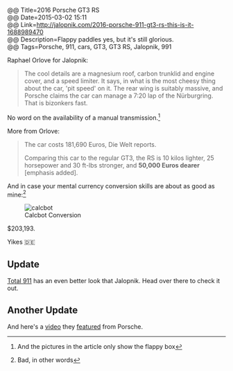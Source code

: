 @@ Title=2016 Porsche GT3 RS  
@@ Date=2015-03-02 15:11  
@@ Link=http://jalopnik.com/2016-porsche-911-gt3-rs-this-is-it-1688989470   
@@ Description=Flappy paddles yes, but it's still glorious.  
@@ Tags=Porsche, 911, cars, GT3, GT3 RS, Jalopnik, 991  

Raphael Orlove for Jalopnik:
>The cool details are a magnesium roof, carbon trunklid and engine cover, and a speed limiter. It says, in what is the most cheesy thing about the car, 'pit speed' on it. The rear wing is suitably massive, and Porsche claims the car can manage a 7:20 lap of the Nürburgring. That is bizonkers fast.

No word on the availability of a manual transmission.[^tr]

More from Orlove:
>The car costs 181,690 Euros, Die Welt reports.
>
> Comparing this car to the regular GT3, the RS is 10 kilos lighter, 25 horsepower and 30 ft-lbs stronger, and **50,000 Euros dearer** [emphasis added].

And in case your mental currency conversion skills are about as good as mine:[^ba]

<figure class="iphone">
	<img src="http://d.pr/i/17PCq+" alt="calcbot">
	<figcaption>Calcbot Conversion</figcaption>
</figure>

$203,193.

Yikes 🇩🇪

<div class="update" id="total911-update">

<h2>Update</h2>

[Total 911][tot] has an even better look that Jalopnik. Head over there to check it out.

</div>

<div class="update" id="video-update">

<h2>Another Update</h2>

And here's a [video][vid] they [featured][feat] from Porsche.

</div>

[^ba]: Bad, in other words
[^tr]: And the pictures in the article only show the flappy box

[feat]: http://www.total911.com/see-the-new-porsche-991-gt3-rs-in-action-on-road-and-track/
[tot]: http://www.total911.com/new-porsche-911-gt3-rs-launched-in-geneva/
[vid]: https://www.youtube.com/watch?v=XQh8qCZWOEw&feature=youtu.be
